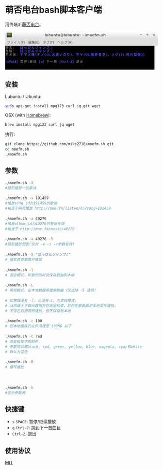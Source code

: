 ﻿# 萌否电台bash脚本客户端

用终端听[萌否电台](http://moe.fm)。

[![moefm.sh运行在Lubuntu](assets/img/moefm.sh.png)](#安装和使用)

## 安装

Lubuntu / Ubuntu:

```bash
sudo apt-get install mpg123 curl jq git wget
```

OSX (with [Homebrew](https://brew.sh/)):

```
brew install mpg123 curl jq wget
```

执行:


```bash
git clone https://github.com/mike2718/moefm.sh.git
cd moefm.sh
./moefm.sh
```

## 参数

```bash
./moefm.sh -X
#随机播放一些歌曲

./moefm.sh -s 191459
#播放song_id为191459的歌曲
#相当于网页播放 http://moe.fm/listen/h5?song=191459

./moefm.sh -a 40276
#播放album_id为40276的整张专辑
#相当于 http://moe.fm/music/40276 

./moefm.sh -a 40276 -R
#随机播放列表(仅对 -a -s -r参数有效)

./moefm.sh -S "ぽっぴんジャンプ♪"
# 搜索这首歌曲并播放

./moefm.sh -l
# 混合模式，听歌的同时会保存歌曲到本地

./moefm.sh -L
# 离线模式，在本地数据库搜索歌曲（仅支持 -S 选项）

# 如果既没有 -l，也没有-L，为常规模式，
# 从网络上下载元数据并在本地检索，若存在歌曲即用本地文件播放，
# 不存在则用网络播放，但不保存到本地

./moefm.sh -c 100
# 把本地缓存的文件清理至 100MB 以下

./moefm.sh -C red
# 改变粗体字的颜色，
# 参数可以是black, red, green, yellow, blue, magenta, cyan和white
# 默认为蓝色

./moefm.sh -R
# 循环播放



./moefm.sh -h
#显示参数表
```

## 快捷键

* `s` `SPACE`: 暂停/继续播放
* `q` `Ctrl-C`: 跳到下一首曲目
* `Ctrl-Z`: 退出

## 使用协议
[MIT](https://github.com/mike2718/moefm.sh/blob/master/LICENSE)
